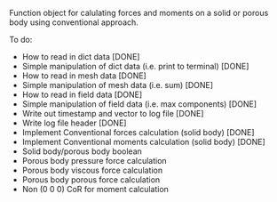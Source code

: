 Function object for calulating forces and moments on a solid or porous body using conventional approach.

To do:
- How to read in dict data [DONE]
- Simple manipulation of dict data (i.e. print to terminal) [DONE]
- How to read in mesh data [DONE]
- Simple manipulation of mesh data (i.e. sum) [DONE]
- How to read in field data [DONE]
- Simple manipulation of field data (i.e. max components) [DONE]
- Write out timestamp and vector to log file [DONE]
- Write log file header [DONE]
- Implement Conventional forces calculation (solid body) [DONE]
- Implement Conventional moments calculation (solid body) [DONE]
- Solid body/porous body boolean
- Porous body pressure force calculation
- Porous body viscous force calculation
- Porous body porous force calculation
- Non (0 0 0) CoR for moment calculation